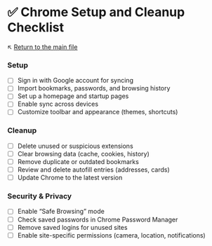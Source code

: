 # ✅ Chrome Setup and Cleanup Checklist

↖️ [Return to the main file](../README.md)

### Setup
- [ ] Sign in with Google account for syncing
- [ ] Import bookmarks, passwords, and browsing history
- [ ] Set up a homepage and startup pages
- [ ] Enable sync across devices
- [ ] Customize toolbar and appearance (themes, shortcuts)

### Cleanup
- [ ] Delete unused or suspicious extensions
- [ ] Clear browsing data (cache, cookies, history)
- [ ] Remove duplicate or outdated bookmarks
- [ ] Review and delete autofill entries (addresses, cards)
- [ ] Update Chrome to the latest version

### Security & Privacy
- [ ] Enable “Safe Browsing” mode
- [ ] Check saved passwords in Chrome Password Manager
- [ ] Remove saved logins for unused sites
- [ ] Enable site-specific permissions (camera, location, notifications)